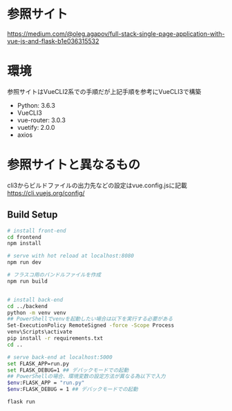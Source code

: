 # 参照サイト
https://medium.com/@oleg.agapov/full-stack-single-page-application-with-vue-js-and-flask-b1e036315532

# 環境
参照サイトはVueCLI2系での手順だが上記手順を参考にVueCLI3で構築

* Python: 3.6.3
* VueCLI3
* vue-router: 3.0.3
* vuetify: 2.0.0
* axios

# 参照サイトと異なるもの
cli3からビルドファイルの出力先などの設定はvue.config.jsに記載
https://cli.vuejs.org/config/

## Build Setup

``` bash
# install front-end
cd frontend
npm install

# serve with hot reload at localhost:8080
npm run dev

# フラスコ用のバンドルファイルを作成
npm run build


# install back-end
cd ../backend
python -m venv venv
## PowerShellでvenvを起動したい場合は以下を実行する必要がある
Set-ExecutionPolicy RemoteSigned -force -Scope Process
venv\Scripts\activate
pip install -r requirements.txt
cd ..

# serve back-end at localhost:5000
set FLASK_APP=run.py
set FLASK_DEBUG=1 ## デバックモードでの起動
## PowerShellの場合、環境変数の設定方法が異なる為以下で入力
$env:FLASK_APP = "run.py"
$env:FLASK_DEBUG = 1 ## デバックモードでの起動

flask run
```

